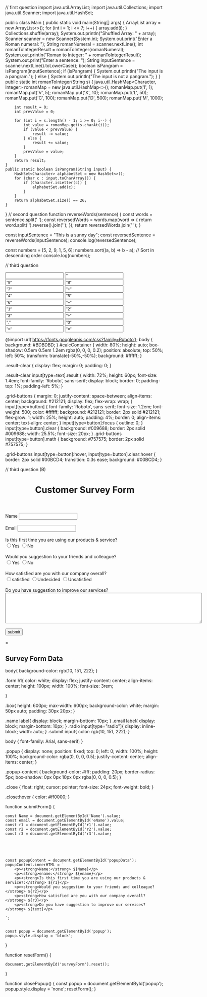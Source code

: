 // first question
import java.util.ArrayList;
import java.util.Collections;
import java.util.Scanner;
import java.util.HashSet;

public class Main {
    public static void main(String[] args) {
        ArrayList<Integer> array = new ArrayList<>();
        for (int i = 1; i <= 7; i++) {
            array.add(i);
        }
        Collections.shuffle(array);
        System.out.println("Shuffled Array: " + array);
        Scanner scanner = new Scanner(System.in);
        System.out.print("Enter a Roman numeral: ");
        String romanNumeral = scanner.nextLine();
        int romanToIntegerResult = romanToInteger(romanNumeral);
        System.out.println("Roman to Integer: " + romanToIntegerResult);
        System.out.print("Enter a sentence: ");
        String inputSentence = scanner.nextLine().toLowerCase();
        boolean isPangram = isPangram(inputSentence);
        if (isPangram) {
            System.out.println("The input is a pangram.");
        } else {
            System.out.println("The input is not a pangram.");
        }
    }
    public static int romanToInteger(String s) {
        java.util.HashMap<Character, Integer> romanMap = new java.util.HashMap<>();
        romanMap.put('I', 1);
        romanMap.put('V', 5);
        romanMap.put('X', 10);
        romanMap.put('L', 50);
        romanMap.put('C', 100);
        romanMap.put('D', 500);
        romanMap.put('M', 1000);

        int result = 0;
        int prevValue = 0;

        for (int i = s.length() - 1; i >= 0; i--) {
            int value = romanMap.get(s.charAt(i));
            if (value < prevValue) {
                result -= value;
            } else {
                result += value;
            }
            prevValue = value;
        }
        return result;
    }
    public static boolean isPangram(String input) {
        HashSet<Character> alphabetSet = new HashSet<>();
        for (char c : input.toCharArray()) {
            if (Character.isLetter(c)) {
                alphabetSet.add(c);
            }
        }
        return alphabetSet.size() == 26;
    }
}
// second question
function reverseWords(sentence) {
  const words = sentence.split(' ');
  const reversedWords = words.map(word => {
    return word.split('').reverse().join('');
  });
  return reversedWords.join(' ');
}

const inputSentence = "This is a sunny day";
const reversedSentence = reverseWords(inputSentence);
console.log(reversedSentence);

const numbers = [5, 2, 9, 1, 5, 6];
numbers.sort((a, b) => b - a); // Sort in descending order
console.log(numbers);

// third question
<div id=”calcContainer”>
  <form name=”calculator”>
    <div class=”result-clear”>
      <input type=”text” class=”result” name=”answer” readonly />
      <input type=”button” class=”clear” value=” AC ” onclick=”calculator.answer.value = ”” />
    </div>
    <div class=”grid-buttons”>
      <input type=”button” value=”9″ onclick=”calculator.answer.value += ‘9’” />
      <input type=”button” value=”8″ onclick=”calculator.answer.value += ‘8’” />
      <input type=”button” value=”7″ onclick=”calculator.answer.value += ‘7’” />
      <input type=”button” value=”+” onclick=”calculator.answer.value += ‘+'” class=”math” />
      <br />
      <input type=”button” value=”4″ onclick=”calculator.answer.value += ‘4’” />
      <input type=”button” value=”5″ onclick=”calculator.answer.value += ‘5’” />
      <input type=”button” value=”6″ onclick=”calculator.answer.value += ‘6’” />
      <input type=”button” value=”&minus;” onclick=”calculator.answer.value += ‘-‘” class=”math” />
      <br />
      <input type=”button” value=”1″ onclick=”calculator.answer.value += ‘1’” />
      <input type=”button” value=”2″ onclick=”calculator.answer.value += ‘2’” />
      <input type=”button” value=”3″ onclick=”calculator.answer.value += ‘3’” />
      <input type=”button” value=”&#247;” onclick=”calculator.answer.value += ‘/'” class=”math” />
      <br />
      <input type=”button” value=”.” onclick=”calculator.answer.value += ‘.'” />
      <input type=”button” value=”0″ onclick=”calculator.answer.value += ‘0’” />
      <input type=”button” value=”=” onclick=”calculator.answer.value = eval(calculator.answer.value)” />
      <input type=”button” value=”&#215;” onclick=”calculator.answer.value += ‘*'” class=”math” />
    </div>
  </form>
</div>

@import url(‘https://fonts.googleapis.com/css?family=Roboto’);
body {
  background: #BDBDBD;
}
#calcContainer {
  width: 80%;
  height: auto;
  box-shadow: 0.5em 0.5em 1.2em rgba(0, 0, 0, 0.2);
  position: absolute;
  top: 50%;
  left: 50%;
  transform: translate(-50%,-50%);
  background: #ffffff;
}

.result-clear {
  display: flex;
  margin: 0;
  padding: 0;
}

.result-clear input[type=text].result {
  width: 72%;
  height: 60px;
  font-size: 1.4em;
  font-family: ‘Roboto’, sans-serif;
  display: block;
  border: 0;
  padding-top: 1%;
  padding-left: 5%;
}

.grid-buttons {
  margin: 0;
  justify-content: space-between;
  align-items: center;
  background: #212121;
  display: flex;
  flex-wrap: wrap;
}
input[type=button] {
  font-family: ‘Roboto’, sans-serif;
  font-size: 1.2em;
  font-weight: 500;
  color: #ffffff;
  background: #212121;
  border: 2px solid #212121;
  flex-grow: 1;
  width: 25%;
  height: auto;
  padding: 4%;
  border: 0;
  align-items: center;
  text-align: center;
}
input[type=button]:focus {
  outline: 0;
}
input[type=button].clear {
  background: #009688;
  border: 2px solid #009688;
  width: 25.5%;
  font-size: 20px;
}
.grid-buttons input[type=button].math {
  background: #757575;
  border: 2px solid #757575;
}

.grid-buttons input[type=button]:hover,
input[type=button].clear:hover {
  border: 2px solid #00BCD4;
  transition: 0.3s ease;
  background: #00BCD4;
}

// third question (B)

<!DOCTYPE html>
<html lang="en">
<head>
    <meta charset="UTF-8">
    <meta name="viewport" content="width=device-width, initial-scale=1.0">
    <link rel="stylesheet" href="styles.css">
    <title>Coustomer Survey Form</title>
</head>
<body>
    <header>
        <div>
            <div class="form">
            <h1>Customer Survey Form</h1>
            </div>
        </div>
    </header>
    <div class="main-section">
        <div class="box">
            <form id="form">
                <div class="name">
                    <label>Name</label>
                    <input type="text" id="input" name="txt">
                </div>
                <br>
                <div class="email">
                    <label>Email</label>
                    <input type="text" name="ename">
                </div>
                <br>
                <div class="radio">
                    <label>Is this first time you are using our products & service?</label>
                    <br>
                    <label><input type="radio" name="r1" value="Yes">Yes</label>
                    <label><input type="radio" name="r1" value="No">No</label>
                </div>
                <br>
                <div class="radio">
                    <label>Would you suggestion to your friends and colleague?</label>
                    <br>
                    <label><input type="radio" name="r2" value="Yes">Yes</label>
                    <label><input type="radio" name="r2" value="No">No</label>
                </div>
                <br>
                <div class="radio">
                    <label>How satisfied are you with our company overall?</label>
                    <br>
                    <label><input type="radio" name="r3" value="satisfied">satisfied</label>
                    <label><input type="radio" name="r3" value="Undecided">Undecided</label>
                    <label><input type="radio" name="r3" value="Unsatisfied">Unsatisfied</label>
                </div>
                <br>
                <div class="suggestion">
                    <label>Do you have suggestion to improve our services?</label>
                    <textarea rows="6" cols="75"></textarea>
                </div>
                <br>
                <div class="submit">
                    <input type="submit" value="submit">
                </div>
            </form>
        </div>
    </div>
    <div class="popup" id="popup">
        <div class="popup-content" id="popupContent">
            <span class="close" onclick="closePopup()">&times;</span>
            <h2>Survey Form Data</h2>
            <div id="popupData"></div>
        </div>
    </div>
    <script src="script.js"></script>
</body>
</html>

body{
    background-color: rgb(10, 151, 222);
}

.form h1{
    color: white;
    display: flex;
    justify-content: center;
    align-items: center;
    height: 100px;
    width: 100%;
    font-size: 3rem;
    
}

.box{
    height: 600px;
    max-width: 600px;
    background-color: white;
    margin: 50px auto;
    padding: 30px 20px;
}

.name label{
    display: block;
    margin-bottom: 10px;
}
.email label{
    display: block;
    margin-bottom: 10px;
}
.radio input[type="radio"]{
    display: inline-block;
    width: auto;
}
.submit input{
    color: rgb(10, 151, 222);
}

body {
    font-family: Arial, sans-serif;
}


.popup {
    display: none;
    position: fixed;
    top: 0;
    left: 0;
    width: 100%;
    height: 100%;
    background-color: rgba(0, 0, 0, 0.5);
    justify-content: center;
    align-items: center;
}

.popup-content {
    background-color: #fff;
    padding: 20px;
    border-radius: 5px;
    box-shadow: 0px 0px 10px 0px rgba(0, 0, 0, 0.5);
}

.close {
    float: right;
    cursor: pointer;
    font-size: 24px;
    font-weight: bold;
}

.close:hover {
    color: #ff0000;
}

function submitForm() {
    
    const Name = document.getElementById('Name').value;
    const email = document.getElementById('eName').value;
    const r1 = document.getElementById('r1').value;
    const r2 = document.getElementById('r2').value;
    const r3 = document.getElementById('r3').value;


   

   
    const popupContent = document.getElementById('popupData');
    popupContent.innerHTML = `
        <p><strong>Name:</strong> ${Name}</p>
        <p><strong>ename:</strong> ${ename}</p>
        <p><strong>Is this first time you are using our products & service?:</strong> ${r1}</p>
        <p><strong>Would you suggestion to your friends and colleague?</strong> ${r2}</p>
        <p><strong>How satisfied are you with our company overall?</strong> ${r3}</p>
        <p><strong>Do you have suggestion to improve our services?</strong> ${text}</p>
        
    `;

    
    const popup = document.getElementById('popup');
    popup.style.display = 'block';
}

function resetForm() {
    
    document.getElementById('surveyForm').reset();
}

function closePopup() {
    const popup = document.getElementById('popup');
    popup.style.display = 'none';
    resetForm();
}
